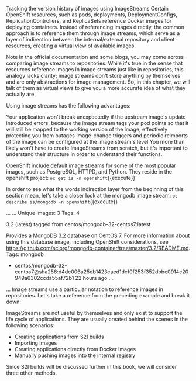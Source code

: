
Tracking the version history of images using ImageStreams
Certain OpenShift resources, such as pods, deployments, DeploymentConfigs, ReplicationControllers, and ReplicaSets reference Docker images for deploying containers. Instead of referencing images directly, the common approach is to reference them through image streams, which serve as a layer of indirection between the internal/external repository and client resources, creating a virtual view of available images.

Note
In the official documentation and some blogs, you may come across comparing image streams to repositories. While it's true in the sense that resources reference images in image streams just like in repositories, this analogy lacks clarity; image streams don't store anything by themselves and are only abstractions for image management. So, in this chapter, we will talk of them as virtual views to give you a more accurate idea of what they actually are.

Using image streams has the following advantages:

Your application won't break unexpectedly if the upstream image's update introduced errors, because the image stream tags your pod points so that it will still be mapped to the working version of the image, effectively protecting you from outages
Image-change triggers and periodic reimports of the image can be configured at the image stream's level
You more than likely won't have to create ImageStreams from scratch, but it's important to understand their structure in order to understand their functions.

OpenShift include default image streams for some of the most popular images, such as PostgreSQL, HTTPD, and Python. They reside in the openshift project:
`oc get is -n openshift`{{execute}}


In order to see what the words indirection layer from the beginning of this section mean, let's take a closer look at the mongodb image stream:
`oc describe is/mongodb -n openshift`{{execute}}

...
<output omitted>
...
Unique Images:   3
Tags:            4

3.2 (latest)
  tagged from centos/mongodb-32-centos7:latest

  Provides a MongoDB 3.2 database on CentOS 7. For more information about using this database image, including OpenShift considerations, see https://github.com/sclorg/mongodb-container/tree/master/3.2/README.md.
  Tags: mongodb

  * centos/mongodb-32-centos7@sha256:d4dc006a25db1423caed1dcf0f253f352dbbe0914c20949a6302ccda55af72b1
      22 hours ago
...
<output omitted>
...
Image streams use a particular notation to reference images in repositories. Let's take a reference from the preceding example and break it down:



ImageStreams are not useful by themselves and only exist to support the life cycle of applications. They are usually created behind the scenes in the following scenarios:

- Creating applications from S2I builds
- Importing images
- Creating applications directly from Docker images
- Manually pushing images into the internal registry

Since S2I builds will be discussed further in this book, we will consider three other methods.
